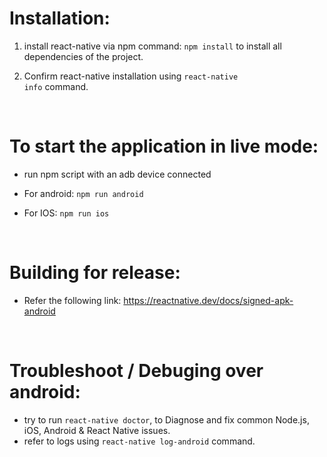 # Installation:

1. install react-native via npm command: <code>npm install</code> to install all dependencies of the project.

2. Confirm react-native installation using <code>react-native info</code> command.

<br>

# To start the application in live mode:
* run npm script with an adb device connected 

* For android: <code>npm run android</code>

* For IOS: <code>npm run ios</code>


<br>

# Building for release:
* Refer the following link: https://reactnative.dev/docs/signed-apk-android



<br>

# Troubleshoot / Debuging over android:
* try to run <code>react-native doctor</code>, to Diagnose and fix common Node.js, iOS, Android & React Native issues.
* refer to logs using <code>react-native log-android</code> command.